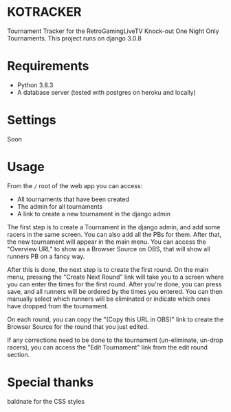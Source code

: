 # KOTRACKER

Tournament Tracker for the RetroGamingLiveTV Knock-out One Night Only Tournaments. This project runs on django 3.0.8

# Requirements

* Python 3.8.3
* A database server (tested with postgres on heroku and locally)

# Settings

Soon

# Usage

From the `/` root of the web app you can access:
* All tournaments that have been created
* The admin for all tournaments
* A link to create a new tournament in the django admin

The first step is to create a Tournament in the django admin, and add some racers in the same screen. You can also add all the PBs for them. After that, the new tournament will appear in the main menu. You can access the "Overview URL" to show as a Browser Source on OBS, that will show all runners PB on a fancy way.

After this is done, the next step is to create the first round. On the main menu, pressing the "Create Next Round" link will take you to a screen where you can enter the times for the first round. After you're done, you can press save, and all runners will be ordered by the times you entered. You can then manually select which runners will be eliminated or indicate which ones have dropped from the tournament.

On each round, you can copy the "(Copy this URL in OBS)" link to create the Browser Source for the round that you just edited.

If any corrections need to be done to the tournament (un-eliminate, un-drop racers), you can access the "Edit Tournament" link from the edit round section.

# Special thanks

baldnate for the CSS styles
